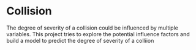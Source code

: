 # Collision
The degree of severity of a collision could be influenced by multiple variables. This project tries to explore the potential influence factors and build a model to predict the degree of severity of a colliion 
